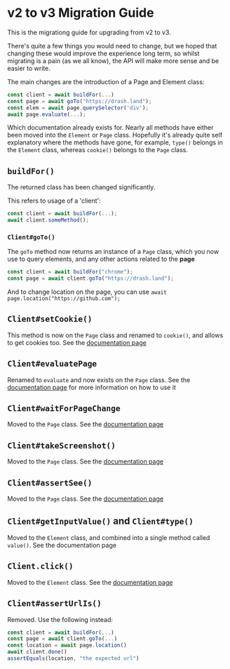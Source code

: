 # v2 to v3 Migration Guide

This is the migrationg guide for upgrading from v2 to v3.

There's quite a few things you would need to change, but we hoped that changing
these would improve the experience long term, so whilst migrating is a pain (as
we all know), the API will make more sense and be easier to write.

The main changes are the introduction of a Page and Element class:

```ts
const client = await buildFor(...)
const page = await goTo("https://drash.land");
const elem = await page.querySelector('div');
await page.evaluate(...);
```

Which documentation already exists for. Nearly all methods have either been
moved into the `Element` or `Page` class. Hopefully it's already quite self
explanatory where the methods have gone, for example, `type()` belongs in the
`Element` class, whereas `cookie()` belongs to the `Page` class.

## `buildFor()`

The returned class has been changed significantly.

This refers to usage of a 'client':

```ts
const client = await buildFor(...);
await client.someMethod();
```

### `Client#goTo()`

The `goTo` method now returns an instance of a `Page` class, which you now use
to query elements, and any other actions related to the **page**

```ts
const client = await buildFor("chrome");
const page = await client.goTo("https://drash.land");
```

And to change location on the page, you can use
`await page.location("https://github.com");`

## `Client#setCookie()`

This method is now on the `Page` class and renamed to `cookie()`, and allows to
get cookies too. See the
[documentation page](https://drash.land/sinco/v3.x/tutorials/get-and-set-input)

## `Client#evaluatePage`

Renamed to `evaluate` and now exists on the `Page` class. See the
[documentation page]() for more information on how to use it

## `Client#waitForPageChange`

Moved to the `Page` class. See the [documentation page]()

## `Client#takeScreenshot()`

Moved to the `Page` class. See the [documentation page]()

## `Client#assertSee()`

Moved to the `Page` class. See the [documentation page]()

## `Client#getInputValue()` and `Client#type()`

Moved to the `Element` class, and combined into a single method called
`value()`. See the documentation page

## `Client.click()`

Moved to the `Element` class. See the [documentation page]()

## `Client#assertUrlIs()`

Removed. Use the following instead:

```ts
const client = await buildFor(...)
const page = await client.goTo(...)
const location = await page.location()
await client.done()
assertEquals(location, "the expected url")
```
